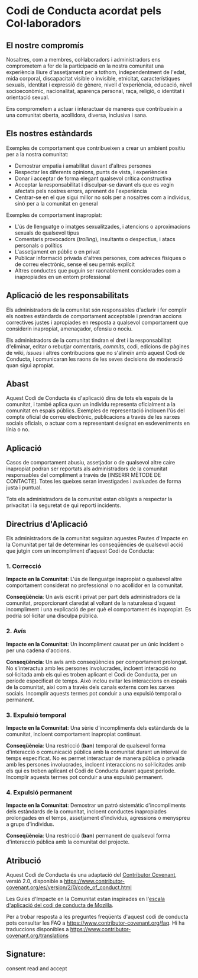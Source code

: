 # Codi de Conducta acordat pels Col·laboradors

## El nostre compromís

Nosaltres, com a membres, col·laboradors i administradors ens comprometem a fer de la participació en la nostra comunitat una experiència lliure d'assetjament per a tothom, independentment de l'edat, mida corporal, discapacitat visible o invisible, etnicitat, característiques sexuals, identitat i expressió de gènere, nivell d'experiència, educació, nivell socioeconòmic, nacionalitat, aparença personal, raça, religió, o identitat i orientació sexual.

Ens comprometem a actuar i interactuar de maneres que contribueixin a una comunitat oberta, acollidora, diversa, inclusiva i sana.

## Els nostres estàndards

Exemples de comportament que contribueixen a crear un ambient positiu per a la nostra comunitat:

- Demostrar empatia i amabilitat davant d'altres persones
- Respectar les diferents opinions, punts de vista, i experiències
- Donar i acceptar de forma elegant qualsevol crítica constructiva
- Acceptar la responsabilitat i disculpar-se davant els que es vegin afectats pels nostres errors, aprenent de l'experiència
- Centrar-se en el que sigui millor no sols per a nosaltres com a individus, sinó per a la comunitat en general

Exemples de comportament inapropiat:

- L'ús de llenguatge o imatges sexualitzades, i atencions o aproximacions sexuals de qualsevol tipus
- Comentaris provocadors (_trolling_), insultants o despectius, i atacs personals o polítics
- L'assetjament en públic o en privat
- Publicar informació privada d'altres persones, com adreces físiques o de correu electrònic, sense el seu permís explícit
- Altres conductes que puguin ser raonablement considerades com a inapropiades en un entorn professional

## Aplicació de les responsabilitats

Els administradors de la comunitat són responsables d'aclarir i fer complir els nostres estàndards de comportament acceptable i prendran accions correctives justes i apropiades en resposta a qualsevol comportament que considerin inapropiat, amenaçador, ofensiu o nociu.

Els administradors de la comunitat tindran el dret i la responsabilitat d'eliminar, editar o rebutjar comentaris, _commits_, codi, edicions de pàgines de wiki, _issues_ i altres contribucions que no s'alineïn amb aquest Codi de Conducta, i comunicaran les raons de les seves decisions de moderació quan sigui apropiat.

## Abast

Aquest Codi de Conducta és d'aplicació dins de tots els espais de la comunitat, i també aplica quan un individu representa oficialment a la comunitat en espais públics. Exemples de representació inclouen l'ús del compte oficial de correu electrònic, publicacions a través de les xarxes socials oficials, o actuar com a representant designat en esdeveniments en línia o no.

## Aplicació

Casos de comportament abusiu, assetjador o de qualsevol altre caire inapropiat podran ser reportats als administradors de la comunitat responsables del compliment a través de [INSERIR MÈTODE DE CONTACTE]. Totes les queixes seran investigades i avaluades de forma justa i puntual.

Tots els administradors de la comunitat estan obligats a respectar la privacitat i la seguretat de qui reporti incidents.

## Directrius d'Aplicació

Els administradors de la comunitat seguiran aquestes Pautes d'Impacte en la Comunitat per tal de determinar les conseqüències de qualsevol acció que jutgin com un incompliment d'aquest Codi de Conducta:

### 1. Correcció

**Impacte en la Comunitat**: L'ús de llenguatge inapropiat o qualsevol altre comportament considerat no professional o no acollidor en la comunitat.

**Conseqüència**: Un avís escrit i privat per part dels administradors de la comunitat, proporcionant claredat al voltant de la naturalesa d'aquest incompliment i una explicació de per què el comportament és inapropiat. Es podria sol·licitar una disculpa pública.

### 2. Avís

**Impacte en la Comunitat**: Un incompliment causat per un únic incident o per una cadena d'accions.

**Conseqüència**: Un avís amb conseqüències per comportament prolongat. No s'interactua amb les persones involucrades, incloent interacció no sol·licitada amb els qui es troben aplicant el Codi de Conducta, per un període especificat de temps. Això inclou evitar les interaccions en espais de la comunitat, així com a través dels canals externs com les xarxes socials. Incomplir aquests termes pot conduir a una expulsió temporal o permanent.

### 3. Expulsió temporal

**Impacte en la Comunitat**: Una sèrie d'incompliments dels estàndards de la comunitat, incloent comportament inapropiat continuat.

**Conseqüència**: Una restricció (**ban**) temporal de qualsevol forma d'interacció o comunicació pública amb la comunitat durant un interval de temps especificat. No es permet interactuar de manera pública o privada amb les persones involucrades, incloent interaccions no sol·licitades amb els qui es troben aplicant el Codi de Conducta durant aquest període. Incomplir aquests termes pot conduir a una expulsió permanent.

### 4. Expulsió permanent

**Impacte en la Comunitat**: Demostrar un patró sistemàtic d'incompliments dels estàndards de la comunitat, incloent conductes inapropiades prolongades en el temps, assetjament d'individus, agressions o menyspreu a grups d'individus.

**Conseqüència**: Una restricció (**ban**) permanent de qualsevol forma d'interacció pública amb la comunitat del projecte.

## Atribució

Aquest Codi de Conducta és una adaptació del [Contributor Covenant][homepage], versió 2.0, disponible a https://www.contributor-covenant.org/es/version/2/0/code_of_conduct.html

Les Guies d'Impacte en la Comunitat estan inspirades en l'[escala d'aplicació del codi de conducta de Mozilla](https://github.com/mozilla/diversity).

[homepage]: https://www.contributor-covenant.org

Per a trobar resposta a les preguntes freqüents d'aquest codi de conducta pots consultar les FAQ a https://www.contributor-covenant.org/faq. Hi ha traduccions disponibles a https://www.contributor-covenant.org/translations

## Signature:

consent read and accept
